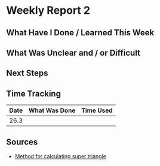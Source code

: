 # Weekly Report 2

## What Have I Done / Learned This Week



## What Was Unclear and / or Difficult



## Next Steps



## Time Tracking

| Date | What Was Done | Time Used |
|------|---------------|-----------|
| 26.3 |

## Sources

- [Method for calculating super triangle](https://brandewinder.com/2025/03/05/delaunay-super-triangle/)